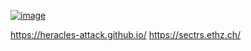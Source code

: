
[![image](https://github.com/user-attachments/assets/695d0323-202a-4d66-8ee7-fe0d98f518f9)](https://heracles-attack.github.io/)


https://heracles-attack.github.io/ 
https://sectrs.ethz.ch/  
